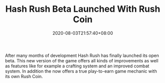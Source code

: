 ﻿---
title: "Hash Rush Beta Launched With Rush Coin"
date: 2020-08-03T21:57:40+08:00
lastmod: 2020-08-03T16:45:40+08:00
draft: false
authors: ["Scarlett"]
description: "After many months of development Hash Rush has finally launched its open beta. This new version of the game offers all kinds of improvements as well as features like for example a crafting system and an improved combat system. In addition the now offers a true play-to-earn game mechanic with its own Rush Coin."
featuredImage: "hash-rush-beta-launched-with-rush-coin.png"
tags: ["Virtual World","Play to Earn"]
categories: ["news"]
news: ["Virtual World"]
weight: 
lightgallery: true
pinned: false
recommend: false
recommend1: false
---

After many months of development Hash Rush has finally launched its open beta. This new version of the game offers all kinds of improvements as well as features like for example a crafting system and an improved combat system. In addition the now offers a true play-to-earn game mechanic with its own Rush Coin.

<!--more-->

